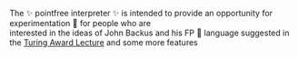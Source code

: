 <!--
- 👋 Hi, I’m @metazip
- 👀 I’m interested in ...
- 🌱 I’m currently learning ...
- 💞️ I’m looking to collaborate on ...
- 📫 How to reach me ...
-->
<!---
metazip/metazip is a ✨ special ✨ repository because its `README.md` (this file) appears on your GitHub profile.
You can click the Preview link to take a look at your changes.
--->
The ✨ pointfree interpreter ✨ is intended to provide an opportunity for experimentation 🌱 
for people who are \
interested in the ideas of John Backus and his FP 💞️ language
suggested in the [Turing Award Lecture](https://dl.acm.org/doi/pdf/10.1145/359576.359579) and some more features

